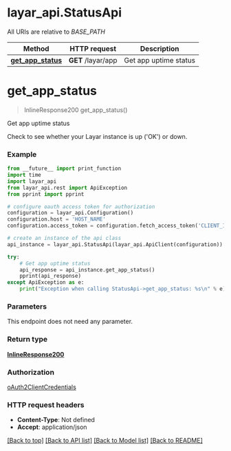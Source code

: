 # layar_api.StatusApi

All URIs are relative to *BASE_PATH*

Method | HTTP request | Description
------------- | ------------- | -------------
[**get_app_status**](StatusApi.md#get_app_status) | **GET** /layar/app | Get app uptime status

# **get_app_status**
> InlineResponse200 get_app_status()

Get app uptime status

Check to see whether your Layar instance is up ('OK') or down.

### Example
```python
from __future__ import print_function
import time
import layar_api
from layar_api.rest import ApiException
from pprint import pprint

# configure oauth access token for authorization
configuration = layar_api.Configuration()
configuration.host = 'HOST_NAME'
configuration.access_token = configuration.fetch_access_token('CLIENT_ID', 'CLIENT_SECRET')

# create an instance of the api class
api_instance = layar_api.StatusApi(layar_api.ApiClient(configuration))

try:
    # Get app uptime status
    api_response = api_instance.get_app_status()
    pprint(api_response)
except ApiException as e:
    print("Exception when calling StatusApi->get_app_status: %s\n" % e)
```

### Parameters
This endpoint does not need any parameter.

### Return type

[**InlineResponse200**](InlineResponse200.md)

### Authorization

[oAuth2ClientCredentials](../README.md#oAuth2ClientCredentials)

### HTTP request headers

 - **Content-Type**: Not defined
 - **Accept**: application/json

[[Back to top]](#) [[Back to API list]](../README.md#documentation-for-api-endpoints) [[Back to Model list]](../README.md#documentation-for-models) [[Back to README]](../README.md)

